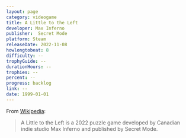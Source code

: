 ```yaml
---
layout: page
category: videogame
title: A Little to the Left
developer: Max Inferno
publisher: 	Secret Mode
platform: Steam
releaseDate: 2022-11-08
howlongtobeat: 8
difficulty: --
trophyGuide: --
durationHours: --
trophies: --
percent: --
progress: backlog
link: --
date: 1999-01-01
---
```


From [Wikipedia](https://en.wikipedia.org/wiki/A_Little_to_the_Left):

> A Little to the Left is a 2022 puzzle game developed by Canadian indie studio Max Inferno and published by Secret Mode.
